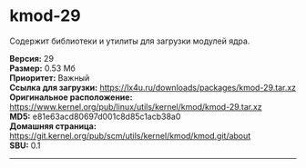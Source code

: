 # kmod-29
Содержит библиотеки и утилиты для загрузки модулей ядра.

**Версия:** 29<br />
**Размер:** 0.53 Мб<br />
**Приоритет:** Важный<br />
**Ссылка для загрузки:** https://lx4u.ru/downloads/packages/kmod-29.tar.xz<br />
**Оригинальное расположение:** https://www.kernel.org/pub/linux/utils/kernel/kmod/kmod-29.tar.xz<br/>
**MD5:** e81e63acd80697d001c8d85c1acb38a0<br />
**Домашняя страница:** https://git.kernel.org/pub/scm/utils/kernel/kmod/kmod.git/about
<br />**SBU:** 0.1

***
